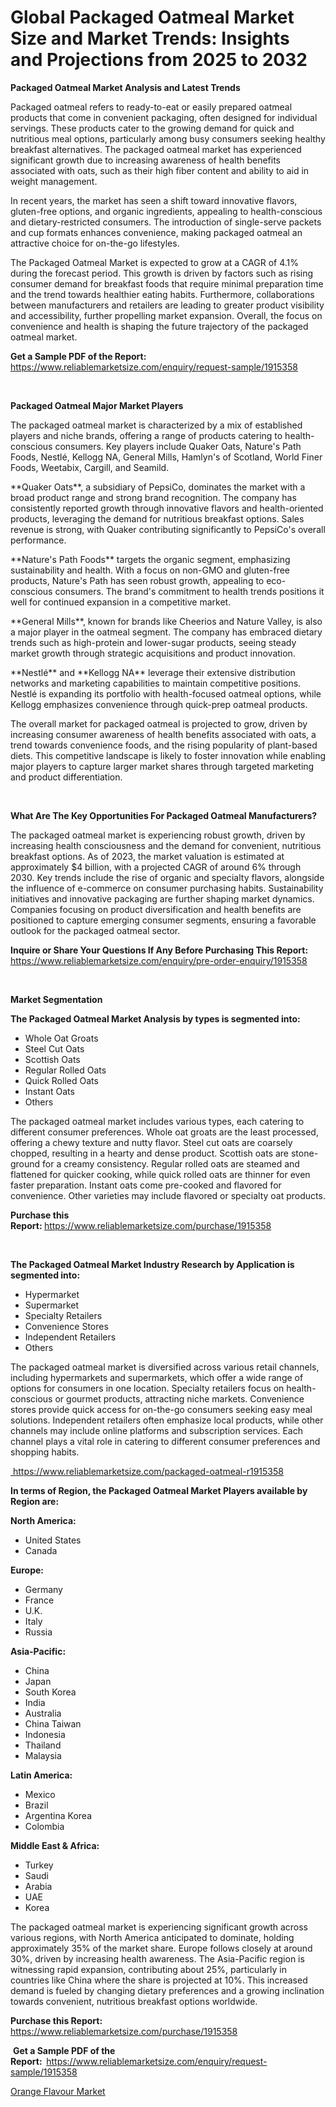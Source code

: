 <p><h1>Global Packaged Oatmeal Market Size and Market Trends: Insights and Projections from 2025 to 2032</h1></p><p><strong>Packaged Oatmeal Market Analysis and Latest Trends</strong></p>
<p><p>Packaged oatmeal refers to ready-to-eat or easily prepared oatmeal products that come in convenient packaging, often designed for individual servings. These products cater to the growing demand for quick and nutritious meal options, particularly among busy consumers seeking healthy breakfast alternatives. The packaged oatmeal market has experienced significant growth due to increasing awareness of health benefits associated with oats, such as their high fiber content and ability to aid in weight management.</p><p>In recent years, the market has seen a shift toward innovative flavors, gluten-free options, and organic ingredients, appealing to health-conscious and dietary-restricted consumers. The introduction of single-serve packets and cup formats enhances convenience, making packaged oatmeal an attractive choice for on-the-go lifestyles.</p><p>The Packaged Oatmeal Market is expected to grow at a CAGR of 4.1% during the forecast period. This growth is driven by factors such as rising consumer demand for breakfast foods that require minimal preparation time and the trend towards healthier eating habits. Furthermore, collaborations between manufacturers and retailers are leading to greater product visibility and accessibility, further propelling market expansion. Overall, the focus on convenience and health is shaping the future trajectory of the packaged oatmeal market.</p></p>
<p><strong>Get a Sample PDF of the Report:&nbsp;</strong> <a href="https://www.reliablemarketsize.com/enquiry/request-sample/1915358?utm_campaign=2180&utm_medium=2&utm_source=Github&utm_content=ia&utm_term=14022025&utm_id=packaged-oatmeal">https://www.reliablemarketsize.com/enquiry/request-sample/1915358</a></p>
<p>&nbsp;</p>
<p><strong>Packaged Oatmeal Major Market Players</strong></p>
<p><p>The packaged oatmeal market is characterized by a mix of established players and niche brands, offering a range of products catering to health-conscious consumers. Key players include Quaker Oats, Nature's Path Foods, Nestlé, Kellogg NA, General Mills, Hamlyn's of Scotland, World Finer Foods, Weetabix, Cargill, and Seamild.</p><p>**Quaker Oats**, a subsidiary of PepsiCo, dominates the market with a broad product range and strong brand recognition. The company has consistently reported growth through innovative flavors and health-oriented products, leveraging the demand for nutritious breakfast options. Sales revenue is strong, with Quaker contributing significantly to PepsiCo's overall performance.</p><p>**Nature's Path Foods** targets the organic segment, emphasizing sustainability and health. With a focus on non-GMO and gluten-free products, Nature's Path has seen robust growth, appealing to eco-conscious consumers. The brand's commitment to health trends positions it well for continued expansion in a competitive market.</p><p>**General Mills**, known for brands like Cheerios and Nature Valley, is also a major player in the oatmeal segment. The company has embraced dietary trends such as high-protein and lower-sugar products, seeing steady market growth through strategic acquisitions and product innovation.</p><p>**Nestlé** and **Kellogg NA** leverage their extensive distribution networks and marketing capabilities to maintain competitive positions. Nestlé is expanding its portfolio with health-focused oatmeal options, while Kellogg emphasizes convenience through quick-prep oatmeal products.</p><p>The overall market for packaged oatmeal is projected to grow, driven by increasing consumer awareness of health benefits associated with oats, a trend towards convenience foods, and the rising popularity of plant-based diets. This competitive landscape is likely to foster innovation while enabling major players to capture larger market shares through targeted marketing and product differentiation.</p></p>
<p>&nbsp;</p>
<p><strong>What Are The Key Opportunities For Packaged Oatmeal Manufacturers?</strong></p>
<p><p>The packaged oatmeal market is experiencing robust growth, driven by increasing health consciousness and the demand for convenient, nutritious breakfast options. As of 2023, the market valuation is estimated at approximately $4 billion, with a projected CAGR of around 6% through 2030. Key trends include the rise of organic and specialty flavors, alongside the influence of e-commerce on consumer purchasing habits. Sustainability initiatives and innovative packaging are further shaping market dynamics. Companies focusing on product diversification and health benefits are positioned to capture emerging consumer segments, ensuring a favorable outlook for the packaged oatmeal sector.</p></p>
<p><strong>Inquire or Share Your Questions If Any Before Purchasing This Report:</strong> <a href="https://www.reliablemarketsize.com/enquiry/pre-order-enquiry/1915358?utm_campaign=2180&utm_medium=2&utm_source=Github&utm_content=ia&utm_term=14022025&utm_id=packaged-oatmeal">https://www.reliablemarketsize.com/enquiry/pre-order-enquiry/1915358</a></p>
<p>&nbsp;</p>
<p><strong>Market Segmentation</strong></p>
<p><strong>The Packaged Oatmeal Market Analysis by types is segmented into:</strong></p>
<p><ul><li>Whole Oat Groats</li><li>Steel Cut Oats</li><li>Scottish Oats</li><li>Regular Rolled Oats</li><li>Quick Rolled Oats</li><li>Instant Oats</li><li>Others</li></ul></p>
<p><p>The packaged oatmeal market includes various types, each catering to different consumer preferences. Whole oat groats are the least processed, offering a chewy texture and nutty flavor. Steel cut oats are coarsely chopped, resulting in a hearty and dense product. Scottish oats are stone-ground for a creamy consistency. Regular rolled oats are steamed and flattened for quicker cooking, while quick rolled oats are thinner for even faster preparation. Instant oats come pre-cooked and flavored for convenience. Other varieties may include flavored or specialty oat products.</p></p>
<p><strong>Purchase this Report:&nbsp;</strong><a href="https://www.reliablemarketsize.com/purchase/1915358?utm_campaign=2180&utm_medium=2&utm_source=Github&utm_content=ia&utm_term=14022025&utm_id=packaged-oatmeal">https://www.reliablemarketsize.com/purchase/1915358</a></p>
<p>&nbsp;</p>
<p><strong>The Packaged Oatmeal Market Industry Research by Application is segmented into:</strong></p>
<p><ul><li>Hypermarket</li><li>Supermarket</li><li>Specialty Retailers</li><li>Convenience Stores</li><li>Independent Retailers</li><li>Others</li></ul></p>
<p><p>The packaged oatmeal market is diversified across various retail channels, including hypermarkets and supermarkets, which offer a wide range of options for consumers in one location. Specialty retailers focus on health-conscious or gourmet products, attracting niche markets. Convenience stores provide quick access for on-the-go consumers seeking easy meal solutions. Independent retailers often emphasize local products, while other channels may include online platforms and subscription services. Each channel plays a vital role in catering to different consumer preferences and shopping habits.</p></p>
<p><a href="https://www.reliablemarketsize.com/packaged-oatmeal-r1915358?utm_campaign=2180&utm_medium=2&utm_source=Github&utm_content=ia&utm_term=14022025&utm_id=packaged-oatmeal">&nbsp;https://www.reliablemarketsize.com/packaged-oatmeal-r1915358</a></p>
<p><strong>In terms of Region, the Packaged Oatmeal Market Players available by Region are:</strong></p>
<p>
    <p> <strong> North America: </strong>
        <ul>
            <li>United States</li>
            <li>Canada</li>
        </ul>
        </p> 
    <p> <strong> Europe: </strong>
        <ul>
            <li>Germany</li>
            <li>France</li>
            <li>U.K.</li>
            <li>Italy</li>
            <li>Russia</li>
        </ul>
        </p> 
    <p> <strong> Asia-Pacific: </strong>
        <ul>
            <li>China</li>
            <li>Japan</li>
            <li>South Korea</li>
            <li>India</li>
            <li>Australia</li>
            <li>China Taiwan</li>
            <li>Indonesia</li>
            <li>Thailand</li>
            <li>Malaysia</li>
        </ul>
        </p> 
    <p> <strong> Latin America: </strong>
        <ul>
            <li>Mexico</li>
            <li>Brazil</li>
            <li>Argentina Korea</li>
            <li>Colombia</li>
        </ul>
        </p> 
    <p> <strong> Middle East & Africa: </strong>
        <ul>
            <li>Turkey</li>
            <li>Saudi</li>
            <li>Arabia</li>
            <li>UAE</li>
            <li>Korea</li>
        </ul>
    </p>
    </p>
<p><p>The packaged oatmeal market is experiencing significant growth across various regions, with North America anticipated to dominate, holding approximately 35% of the market share. Europe follows closely at around 30%, driven by increasing health awareness. The Asia-Pacific region is witnessing rapid expansion, contributing about 25%, particularly in countries like China where the share is projected at 10%. This increased demand is fueled by changing dietary preferences and a growing inclination towards convenient, nutritious breakfast options worldwide.</p></p>
<p><strong>Purchase this Report: </strong><a href="https://www.reliablemarketsize.com/purchase/1915358?utm_campaign=2180&utm_medium=2&utm_source=Github&utm_content=ia&utm_term=14022025&utm_id=packaged-oatmeal">https://www.reliablemarketsize.com/purchase/1915358</a></p>
<p>&nbsp;<strong>Get a Sample PDF of the Report:&nbsp;&nbsp;</strong><a href="https://www.reliablemarketsize.com/enquiry/request-sample/1915358?utm_campaign=2180&utm_medium=2&utm_source=Github&utm_content=ia&utm_term=14022025&utm_id=packaged-oatmeal">https://www.reliablemarketsize.com/enquiry/request-sample/1915358</a></p>
<p><strong></strong></p>
<p><p><a href="https://github.com/lindaopodray/Market-Research-Report-List-1/blob/main/orange-flavour-market.md?utm_campaign=2180&utm_medium=2&utm_source=Github&utm_content=ia&utm_term=14022025&utm_id=packaged-oatmeal">Orange Flavour Market</a></p></p>